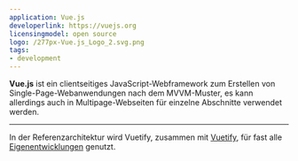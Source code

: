 ```yaml
---
application: Vue.js
developerlink: https://vuejs.org
licensingmodel: open source
logo: /277px-Vue.js_Logo_2.svg.png
tags:
- development
---
```

__Vue.js__ ist ein clientseitiges JavaScript-Webframework zum Erstellen von Single-Page-Webanwendungen nach dem MVVM-Muster, es kann allerdings auch in Multipage-Webseiten für einzelne Abschnitte verwendet werden.

---

In der Referenzarchitektur wird Vuetify, zusammen mit [Vuetify](./vuetifyjs), für fast alle [Eigenentwicklungen](../publish) genutzt.

